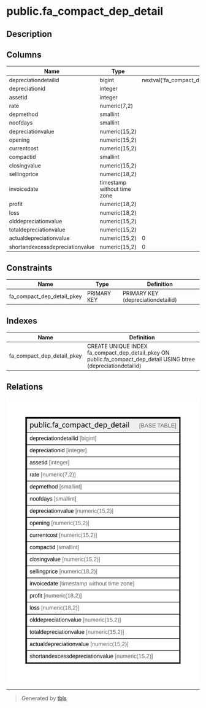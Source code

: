 # public.fa_compact_dep_detail

## Description

## Columns

| Name | Type | Default | Nullable | Children | Parents | Comment |
| ---- | ---- | ------- | -------- | -------- | ------- | ------- |
| depreciationdetailid | bigint | nextval('fa_compact_dep_detail_depreciationdetailid_seq'::regclass) | false |  |  |  |
| depreciationid | integer |  | true |  |  |  |
| assetid | integer |  | true |  |  |  |
| rate | numeric(7,2) |  | true |  |  |  |
| depmethod | smallint |  | true |  |  |  |
| noofdays | smallint |  | true |  |  |  |
| depreciationvalue | numeric(15,2) |  | true |  |  |  |
| opening | numeric(15,2) |  | true |  |  |  |
| currentcost | numeric(15,2) |  | true |  |  |  |
| compactid | smallint |  | true |  |  |  |
| closingvalue | numeric(15,2) |  | true |  |  |  |
| sellingprice | numeric(18,2) |  | true |  |  |  |
| invoicedate | timestamp without time zone |  | true |  |  |  |
| profit | numeric(18,2) |  | true |  |  |  |
| loss | numeric(18,2) |  | true |  |  |  |
| olddepreciationvalue | numeric(15,2) |  | true |  |  |  |
| totaldepreciationvalue | numeric(15,2) |  | true |  |  |  |
| actualdepreciationvalue | numeric(15,2) | 0 | false |  |  |  |
| shortandexcessdepreciationvalue | numeric(15,2) | 0 | false |  |  |  |

## Constraints

| Name | Type | Definition |
| ---- | ---- | ---------- |
| fa_compact_dep_detail_pkey | PRIMARY KEY | PRIMARY KEY (depreciationdetailid) |

## Indexes

| Name | Definition |
| ---- | ---------- |
| fa_compact_dep_detail_pkey | CREATE UNIQUE INDEX fa_compact_dep_detail_pkey ON public.fa_compact_dep_detail USING btree (depreciationdetailid) |

## Relations

![er](public.fa_compact_dep_detail.svg)

---

> Generated by [tbls](https://github.com/k1LoW/tbls)
